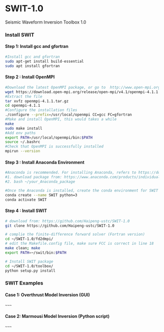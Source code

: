 # SWIT-1.0

Seismic Waveform Inversion Toolbox 1.0

### Install SWIT 

#### Step 1: Install gcc and gfortran

```bash
#Install gcc and gfortran
sudo apt-get install build-essential
sudo apt install gfortran
```

#### Step 2 : Install OpenMPI

```bash
#Download the latest OpenMPI package, or go to  http://www.open-mpi.org/software/ompi to download the desired version
wget https://download.open-mpi.org/release/open-mpi/v4.1/openmpi-4.1.1.tar.gz 
#Extract the file
tar xvfz openmpi-4.1.1.tar.gz
cd openmpi-4.1.1
#Configure the installation files 
./configure --prefix=/usr/local/openmpi CC=gcc FC=gfortran
#Make and install OpenMPI, this would takes a while
make
sudo make install
#Add env paths 
export PATH=/usr/local/openmpi/bin:$PATH
source ~/.bashrc
#Check that OpenMPI is successfully installed
mpirun --version
```

#### Step 3 : Install Anaconda Environment  

```bash
#Anaconda is recommended. For installing Anaconda, refers to https://docs.anaconda.com/anaconda/install/linux/
#1. download package from: https://www.anaconda.com/products/individual/download-success
#2. bash ~/your_Anaconda_package

#Once the Anaconda is installed, create the conda environment for SWIT
conda create --name SWIT python=3
conda activate SWIT
```

#### Step 4 : Install SWIT  

```bash
# download from: https://github.com/Haipeng-ustc/SWIT-1.0
git clone https://github.com/Haipeng-ustc/SWIT-1.0

# complie the finite-difference forward solver (Fortran version)
cd ~/SWIT-1.0/fd2dmpi/
# edit the Makefile.config file, make sure FCC is correct in line 18
make clean; make
export PATH=~/swit/bin:$PATH

# Install SWIT package
cd ~/SWIT-1.0/toolbox/
python setup.py install
```

### SWIT Examples 

#### Case 1: Overthrust Model Inversion   (GUI)

```bash
~~~
```

#### Case 2: Marmousi Model Inversion   (Python script)

```bash
~~~
```

